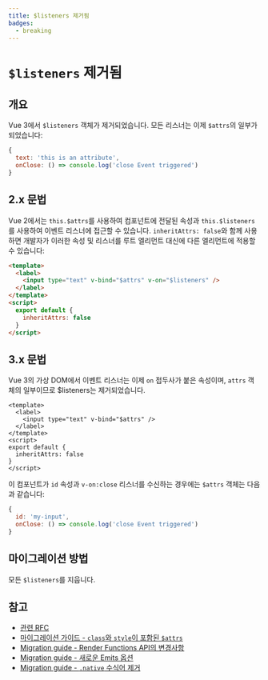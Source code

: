 ```yaml
---
title: $listeners 제거됨
badges:
  - breaking
---
```


# `$listeners` 제거됨 <MigrationBadges :badges="$frontmatter.badges" />

## 개요

Vue 3에서 `$listeners` 객체가 제거되었습니다. 모든 리스너는 이제 `$attrs`의 일부가 되었습니다:

```javascript
{
  text: 'this is an attribute',
  onClose: () => console.log('close Event triggered')
}
```

## 2.x 문법

Vue 2에서는 `this.$attrs`를 사용하여 컴포넌트에 전달된 속성과 `this.$listeners`를 사용하여 이벤트 리스너에 접근할 수 있습니다.
`inheritAttrs: false`와 함께 사용하면 개발자가 이러한 속성 및 리스너를 루트 엘리먼트 대신에 다른 엘리먼트에 적용할 수 있습니다:

```html
<template>
  <label>
    <input type="text" v-bind="$attrs" v-on="$listeners" />
  </label>
</template>
<script>
  export default {
    inheritAttrs: false
  }
</script>
```

## 3.x 문법

Vue 3의 가상 DOM에서 이벤트 리스너는 이제 `on` 접두사가 붙은 속성이며, `attrs` 객체의 일부이므로 $listeners는 제거되었습니다.

```vue
<template>
  <label>
    <input type="text" v-bind="$attrs" />
  </label>
</template>
<script>
export default {
  inheritAttrs: false
}
</script>
```

이 컴포넌트가 `id` 속성과 `v-on:close` 리스너를 수신하는 경우에는 `$attrs` 객체는 다음과 같습니다:

```javascript
{
  id: 'my-input',
  onClose: () => console.log('close Event triggered')
}
```

## 마이그레이션 방법

모든 `$listeners`를 지웁니다.

## 참고

- [관련 RFC](https://github.com/vuejs/rfcs/blob/master/active-rfcs/0031-attr-fallthrough.md)
- [마이그레이션 가이드 - `class`와 `style`이 포함된 `$attrs` ](./attrs-includes-class-style.md)
- [Migration guide - Render Functions API의 변경사항](./render-function-api.md)
- [Migration guide - 새로운 Emits 옵션](./emits-option.md)
- [Migration guide - `.native` 수식어 제거](./v-on-native-modifier-removed.md)
